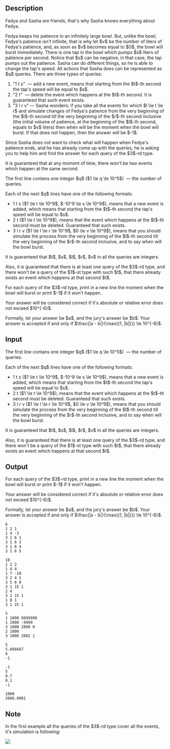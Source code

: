 ## Description

<div><p>Fedya and Sasha are friends, that's why Sasha knows everything about Fedya.</p><p>Fedya keeps his patience in an infinitely large bowl. But, unlike the bowl, Fedya's patience isn't infinite, that is why let $v$ be the number of liters of Fedya's patience, and, as soon as $v$ becomes <span class="tex-font-style-bf">equal</span> to $0$, the bowl will burst immediately. There is one tap in the bowl which pumps $s$ liters of patience per second. Notice that $s$ can be negative, in that case, the tap pumps out the patience. Sasha can do different things, so he is able to change the tap's speed. All actions that Sasha does can be represented as $q$ queries. There are three types of queries:</p><ol> <li> "<span class="tex-font-style-tt">1 t s</span>" &nbsp;— add a new event, means that starting from the $t$-th second the tap's speed will be equal to $s$. </li><li> "<span class="tex-font-style-tt">2 t</span>" &nbsp;— delete the event which happens at the $t$-th second. It is guaranteed that such event exists. </li><li> "<span class="tex-font-style-tt">3 l r v</span>"&nbsp;— Sasha wonders: if you take all the events for which $l \le t \le r$ and simulate changes of Fedya's patience from the very beginning of the $l$-th second till the very beginning of the $r$-th second inclusive (the initial volume of patience, at the beginning of the $l$-th second, equals to $v$ liters) then when will be the moment when the bowl will burst. If that does not happen, then the answer will be $-1$. </li></ol><p>Since Sasha does not want to check what will happen when Fedya's patience ends, and he has already come up with the queries, he is asking you to help him and find the answer for each query of the $3$-rd type.</p><p>It is guaranteed that at any moment of time, there won't be two events which happen at the same second.</p></div><div class="input-specification"><p>The first line contans one integer $q$ ($1 \le q \le 10^5$) &nbsp;— the number of queries.</p><p>Each of the next $q$ lines have one of the following formats:</p><ul> <li> <span class="tex-font-style-tt">1 t s</span> ($1 \le t \le 10^9$, $-10^9 \le s \le 10^9$), means that a new event is added, which means that starting from the $t$-th second the tap's speed will be equal to $s$. </li><li> <span class="tex-font-style-tt">2 t</span> ($1 \le t \le 10^9$), means that the event which happens at the $t$-th second must be deleted. Guaranteed that such exists. </li><li> <span class="tex-font-style-tt">3 l r v</span> ($1 \le l \le r \le 10^9$, $0 \le v \le 10^9$), means that you should simulate the process from the very beginning of the $l$-th second till the very beginning of the $r$-th second inclusive, and to say when will the bowl burst. </li></ul><p>It is guaranteed that $t$, $s$, $l$, $r$, $v$ in all the queries are integers.</p><p>Also, it is guaranteed that there is at least one query of the $3$-rd type, and there won't be a query of the $1$-st type with such $t$, that there already exists an event which happens at that second $t$.</p></div><div class="output-specification"><p>For each query of the $3$-rd type, print in a new line the moment when the bowl will burst or print $-1$ if it won't happen.</p><p>Your answer will be considered correct if it's absolute or relative error does not exceed $10^{-6}$.</p><p>Formally, let your answer be $a$, and the jury's answer be $b$. Your answer is accepted if and only if $\frac{|a - b|}{\max{(1, |b|)}} \le 10^{-6}$.</p></div>

## Input

<p>The first line contans one integer $q$ ($1 \le q \le 10^5$) &nbsp;— the number of queries.</p><p>Each of the next $q$ lines have one of the following formats:</p><ul> <li> <span class="tex-font-style-tt">1 t s</span> ($1 \le t \le 10^9$, $-10^9 \le s \le 10^9$), means that a new event is added, which means that starting from the $t$-th second the tap's speed will be equal to $s$. </li><li> <span class="tex-font-style-tt">2 t</span> ($1 \le t \le 10^9$), means that the event which happens at the $t$-th second must be deleted. Guaranteed that such exists. </li><li> <span class="tex-font-style-tt">3 l r v</span> ($1 \le l \le r \le 10^9$, $0 \le v \le 10^9$), means that you should simulate the process from the very beginning of the $l$-th second till the very beginning of the $r$-th second inclusive, and to say when will the bowl burst. </li></ul><p>It is guaranteed that $t$, $s$, $l$, $r$, $v$ in all the queries are integers.</p><p>Also, it is guaranteed that there is at least one query of the $3$-rd type, and there won't be a query of the $1$-st type with such $t$, that there already exists an event which happens at that second $t$.</p>

## Output

<p>For each query of the $3$-rd type, print in a new line the moment when the bowl will burst or print $-1$ if it won't happen.</p><p>Your answer will be considered correct if it's absolute or relative error does not exceed $10^{-6}$.</p><p>Formally, let your answer be $a$, and the jury's answer be $b$. Your answer is accepted if and only if $\frac{|a - b|}{\max{(1, |b|)}} \le 10^{-6}$.</p>





```input1
6
1 2 1
1 4 -3
3 1 6 1
3 1 6 3
3 1 6 4
3 1 6 5
```




```input2
10
1 2 2
1 4 4
1 7 -10
3 2 4 1
3 5 6 0
3 1 15 1
2 4
3 1 15 1
1 8 1
3 1 15 1
```




```input3
5
1 1000 9999999
1 2000 -9999
3 1000 2000 0
2 1000
3 1000 2002 1
```




```output1
5
5.666667
6
-1
```




```output2
-1
5
8.7
8.1
-1
```




```output3
1000
2000.0001
```



## Note

<p>In the first example all the queries of the $3$-rd type cover all the events, it's simulation is following:</p><p><img class="tex-graphics" src="file://J5OZtHbp.png" style="max-width: 100.0%;max-height: 100.0%;"></p>
